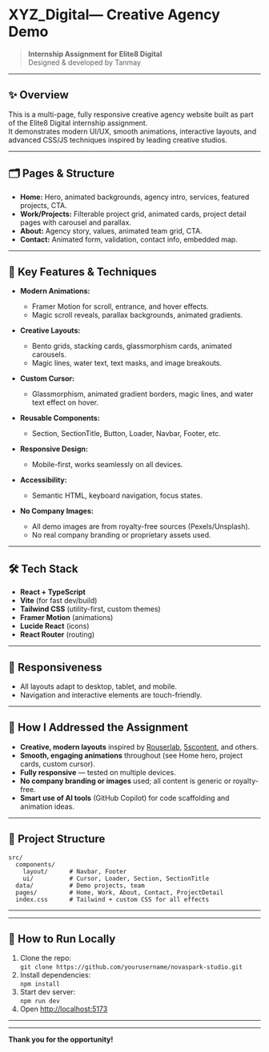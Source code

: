 # XYZ_Digital— Creative Agency Demo

> **Internship Assignment for Elite8 Digital**  
> Designed & developed by Tanmay

---

## ✨ Overview

This is a multi-page, fully responsive creative agency website built as part of the Elite8 Digital internship assignment.  
It demonstrates modern UI/UX, smooth animations, interactive layouts, and advanced CSS/JS techniques inspired by leading creative studios.

---

## 🗂️ Pages & Structure

- **Home:** Hero, animated backgrounds, agency intro, services, featured projects, CTA.
- **Work/Projects:** Filterable project grid, animated cards, project detail pages with carousel and parallax.
- **About:** Agency story, values, animated team grid, CTA.
- **Contact:** Animated form, validation, contact info, embedded map.

---

## 🎨 Key Features & Techniques

- **Modern Animations:**  
  - Framer Motion for scroll, entrance, and hover effects.
  - Magic scroll reveals, parallax backgrounds, animated gradients.

- **Creative Layouts:**  
  - Bento grids, stacking cards, glassmorphism cards, animated carousels.
  - Magic lines, water text, text masks, and image breakouts.

- **Custom Cursor:**  
  - Glassmorphism, animated gradient borders, magic lines, and water text effect on hover.

- **Reusable Components:**  
  - Section, SectionTitle, Button, Loader, Navbar, Footer, etc.

- **Responsive Design:**  
  - Mobile-first, works seamlessly on all devices.

- **Accessibility:**  
  - Semantic HTML, keyboard navigation, focus states.

- **No Company Images:**  
  - All demo images are from royalty-free sources (Pexels/Unsplash).
  - No real company branding or proprietary assets used.

---

## 🛠️ Tech Stack

- **React + TypeScript**
- **Vite** (for fast dev/build)
- **Tailwind CSS** (utility-first, custom themes)
- **Framer Motion** (animations)
- **Lucide React** (icons)
- **React Router** (routing)

---

## 📱 Responsiveness

- All layouts adapt to desktop, tablet, and mobile.
- Navigation and interactive elements are touch-friendly.

---

## 🚀 How I Addressed the Assignment

- **Creative, modern layouts** inspired by [Rouserlab](https://www.rouserlab.com), [5scontent](https://5scontent.com), and others.
- **Smooth, engaging animations** throughout (see Home hero, project cards, custom cursor).
- **Fully responsive** — tested on multiple devices.
- **No company branding or images** used; all content is generic or royalty-free.
- **Smart use of AI tools** (GitHub Copilot) for code scaffolding and animation ideas.

---

## 📂 Project Structure

```
src/
  components/
    layout/      # Navbar, Footer
    ui/          # Cursor, Loader, Section, SectionTitle
  data/          # Demo projects, team
  pages/         # Home, Work, About, Contact, ProjectDetail
  index.css      # Tailwind + custom CSS for all effects
```

---



---

## 📝 How to Run Locally

1. Clone the repo:  
   `git clone https://github.com/yourusername/novaspark-studio.git`
2. Install dependencies:  
   `npm install`
3. Start dev server:  
   `npm run dev`
4. Open [http://localhost:5173](http://localhost:5173)

---





---

**Thank you for the opportunity!**
